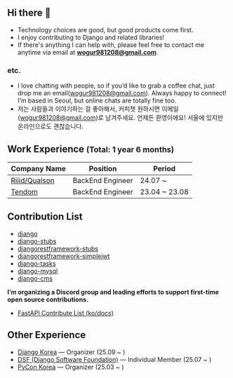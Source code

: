 ## Hi there 👋

- Technology choices are good, but good products come first.
- I enjoy contributing to Django and related libraries!
- If there's anything I can help with, please feel free to contact me anytime via email at **wogur981208@gmail.com**.

### etc.
- I love chatting with people, so if you’d like to grab a coffee chat, just drop me an email(wogur981208@gmail.com). Always happy to connect! I’m based in Seoul, but online chats are totally fine too.
- 저는 사람들과 이야기하는 걸 좋아해서, 커피챗 원하시면 이메일(wogur981208@gmail.com)로 남겨주세요. 언제든 환영이에요! 서울에 있지만 온라인으로도 괜찮습니다.


## Work Experience <small><!--TOTAL_EXP_INLINE_START-->(Total: 1 year 6 months)<!--TOTAL_EXP_INLINE_END--></small>
|Company Name|Position|Period|
|---|---|---|
|<a href="https://riiid.com/">Riiid/Qualson</a>|BackEnd Engineer|24.07 ~ |
|<a href="https://www.tendom.co.kr/">Tendom</a>|BackEnd Engineer|23.04 ~ 23.08|

## Contribution List
- [django](https://github.com/django/django/commits?author=JaeHyuckSa)
- [django-stubs](https://github.com/typeddjango/django-stubs/commits?author=JaeHyuckSa)
- [djangorestframework-stubs](https://github.com/typeddjango/djangorestframework-stubs/commits?author=JaeHyuckSa)
- [djangorestframework-simplejwt](https://github.com/jazzband/djangorestframework-simplejwt/commits?author=JaeHyuckSa)
- [django-tasks](https://github.com/RealOrangeOne/django-tasks/commits?author=JaeHyuckSa)
- [django-mysql](https://github.com/adamchainz/django-mysql/commits?author=JaeHyuckSa)
- [django-cms](https://github.com/django-cms/django-cms/commits?author=JaeHyuckSa)


**I’m organizing a Discord group and leading efforts to support first-time open source contributions.**
- [FastAPI Contribute List (ko/docs)](https://working-promotion-80d.notion.site/Fast-API-ko-docs-12ea6a4196d38008bc3dc5d2c6d0723c?pvs=4)

## Other Experience
- [Django Korea](https://www.djangoproject.com/community/local/#django-south-korea-meetup) — Organizer (25.09 ~ )
- [DSF (Django Software Foundation)](https://github.com/django/dsf-minutes/blob/f913822ac483afc4e603855bf795d0cd9cd6c68a/2025/2025-07-10.md?plain=1#L37) — Individual Member (25.07 ~ )
- [PyCon Korea](https://github.com/pythonkr) — Organizer (25.03 ~ )
